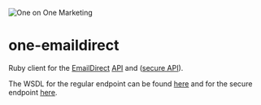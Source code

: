 ![One on One Marketing](http://www.1on1.com/images/logo.png 'One on One Marketing')

# one-emaildirect

Ruby client for the [EmailDirect](http://www.emaildirect.com/)
[API](http://dev.emaildirect.com/v1/) and ([secure API](https://dev.emaildirect.com/v1/)).

The WSDL for the regular endpoint can be found [here](http://dev.emaildirect.com/v1/api.asmx?WSDL) and
for the secure endpoint [here](https://dev.emaildirect.com/v1/api.asmx?WSDL).